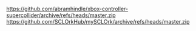 https://github.com/abramhindle/xbox-controller-supercollider/archive/refs/heads/master.zip
https://github.com/SCLOrkHub/mySCLOrk/archive/refs/heads/master.zip
